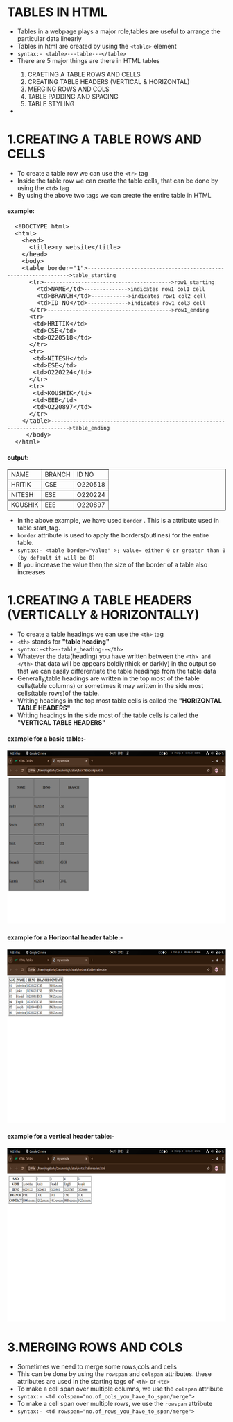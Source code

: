 <h1>TABLES IN HTML</h1>
<ul>
  <li>Tables in a webpage plays a major role,tables are useful to arrange the particular data linearly</li>
  <li>Tables in html are created by using the <code>&LTtable></code> element</li>
  <li><code>syntax:- &LTtable>---table---&LT/table></code></li>
  <li>There are 5 major things are there in HTML tables</li>
  <ol type="1">
    <li>CRAETING A TABLE ROWS AND CELLS</li>
    <li>CREATING TABLE HEADERS (VERTICAL & HORIZONTAL)</li>
    <li>MERGING ROWS AND COLS</li>
    <li>TABLE PADDING AND SPACING</li>
    <li>TABLE STYLING</li>
  </ol>
  <li></li>
</ul>


<h1>1.CREATING A TABLE ROWS AND CELLS</h1>
<ul>
  <li>To create a table row we can use the <code>&LTtr></code> tag</li>
  <li>Inside the table row we can create the table cells, that can be done by using the <code>&LTtd></code> tag</li>
  <li>By using the above two tags we can create the entire table in HTML</li>
</ul>
<h4>example:</h4>
<pre>
  &LT!DOCTYPE html>
  &LThtml>
    &LThead>
      &LTtitle>my website&LT/title>
    &LT/head>
    &LTbody>
    &LTtable border="1"><code>---------------------------------------------------------------->table_starting</code>
      &LTtr><code>----------------------------------------->row1_starting</code>
        &LTtd>NAME&LT/td><code>-------------->indicates row1 col1 cell</code>
        &LTtd>BRANCH&LT/td><code>------------>indicates row1 col2 cell</code>
        &LTtd>ID NO&LT/td><code>------------->indicates row1 col3 cell</code>
      &LT/tr><code>---------------------------------------->row1_ending</code>
      &LTtr>
       &LTtd>HRITIK&LT/td>
       &LTtd>CSE&LT/td>
       &LTtd>O220518&LT/td>
      &LT/tr>
      &LTtr>
       &LTtd>NITESH&LT/td>
       &LTtd>ESE&LT/td>
       &LTtd>O220224&LT/td>
      &LT/tr>
      &LTtr>
       &LTtd>KOUSHIK&LT/td>
       &LTtd>EEE&LT/td>
       &LTtd>O220897&LT/td>
      &LT/tr>
    &LT/table><code>---------------------------------------------------------------------------->table_ending</code>
     &LT/body>
  &LT/html>
</pre>

<h4>output:</h4>
  <!DOCTYPE html>
  <html>
    <body>
    <table border="1">
      <tr>
        <td>NAME</td>
        <td>BRANCH</td>
        <td>ID NO</td>
      </tr>
      <tr>
       <td>HRITIK</td>
       <td>CSE</td>
       <td>O220518</td>
      </tr>
      <tr>
       <td>NITESH</td>
       <td>ESE</td>
       <td>O220224</td>
      </tr>
      <tr>
       <td>KOUSHIK</td>
       <td>EEE</td>
       <td>O220897</td>
      </tr>
    </table>
     </body>
  </html>

<ul>
  <li>In the above example, we have used <code>border</code> . This is a attribute used in table start_tag.</li>
  <li><code>border</code> attribute is used to apply the borders(outlines) for the entire table.</li>
  <li><code>syntax:- &LTtable border="value" >; value= either 0 or greater than 0 (by default it will be 0)</code></li>
  <li>If you increase the value then,the size of the border of a table also increases</li>
</ul>

<h1>1.CREATING A TABLE HEADERS (VERTICALLY & HORIZONTALLY)</h1>
<ul>
  <li>To create a table headings we can use the <code>&LTth></code> tag</li>
  <li><code>&LTth></code> stands for <b>"table heading"</b></li>
  <li><code>syntax:-&LTth>--table_heading--&LT/th></code></li>
  <li>Whatever the data(heading) you have written between the <code>&LTth> and &LT/th></code> that data will be appears boldly(thick or darkly) in the output so that we can easily differentiate the table headings from the table data</li>
  <li>Generally,table headings are written in the top most of the table cells(table columns) or sometimes it may written in the side most cells(table rows)of the table.</li>
  <li>Writing headings in the top most table cells is called the <b>"HORIZONTAL TABLE HEADERS"</b></li>
  <li>Writing headings in the side most of the table cells is called the <b>"VERTICAL TABLE HEADERS"</b></li>
</ul>
<h4>example for a basic table:-</h4>
<a href="basicTable.html"><img src="basicTable_output.png" height="400" width="850"></a>
<h4>example for a Horizontal header table:-</h4>
<a href="horizontalHeaderTable.html"><img src="horizontalTableHeaders_output.png" height="400" width="850"></a>
<h4>example for a vertical header table:-</h4>
<a href="verticalHeaderTable.html"><img src="verticalHeaders_output.png" height="400" width="850"></a>


<h1>3.MERGING ROWS AND COLS</h1>
<ul>
  <li>Sometimes we need to merge some rows,cols and cells</li>
  <li>This can be done by using the <code>rowspan</code> and <code>colspan</code> attributes. these attributes are used in the starting tags of <code>&LTth></code> or <code>&LTtd></code></li>
  <li>To make a cell span over multiple columns, we use the <code>colspan</code> attribute</li>
  <li><code>syntax:- &LTtd colspan="no.of_cols_you_have_to_span/merge"></code></li>
  <li>To make a cell span over multiple rows, we use the <code>rowspan</code> attribute</li>
  <li><code>syntax:- &LTtd rowspan="no.of_rows_you_have_to_span/merge"></code></li>
  
  
</ul>

